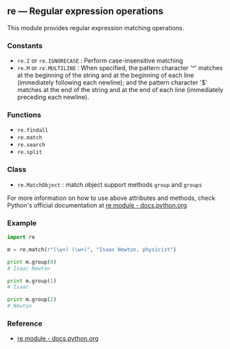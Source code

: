 ## re — Regular expression operations

This module provides regular expression matching operations.

### Constants

* `re.I` or `re.IGNORECASE` : Perform case-insensitive matching
* `re.M` or `re.MULTILINE` : When specified, the pattern character '^' matches at the beginning of the string and at the beginning of each line (immediately following each newline); and the pattern character '$' matches at the end of the string and at the end of each line (immediately preceding each newline).

### Functions

* `re.findall`
* `re.match`
* `re.search`
* `re.split`

### Class

* `re.MatchObject` : match object support methods `group` and `groups`

For more information on how to use above attributes and methods, check Python's official documentation at [re module - docs.python.org](https://docs.python.org/2/library/re.html)

### Example

```python
import re

m = re.match(r"(\w+) (\w+)", "Isaac Newton, physicist")

print m.group(0)
# Isaac Newton

print m.group(1)
# Isaac

print m.group(2)
# Newton
```

### Reference

* [re module - docs.python.org](https://docs.python.org/2/library/re.html)
